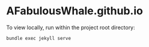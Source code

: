 # AFabulousWhale.github.io

To view locally, run within the project root directory:

```
bundle exec jekyll serve
```
